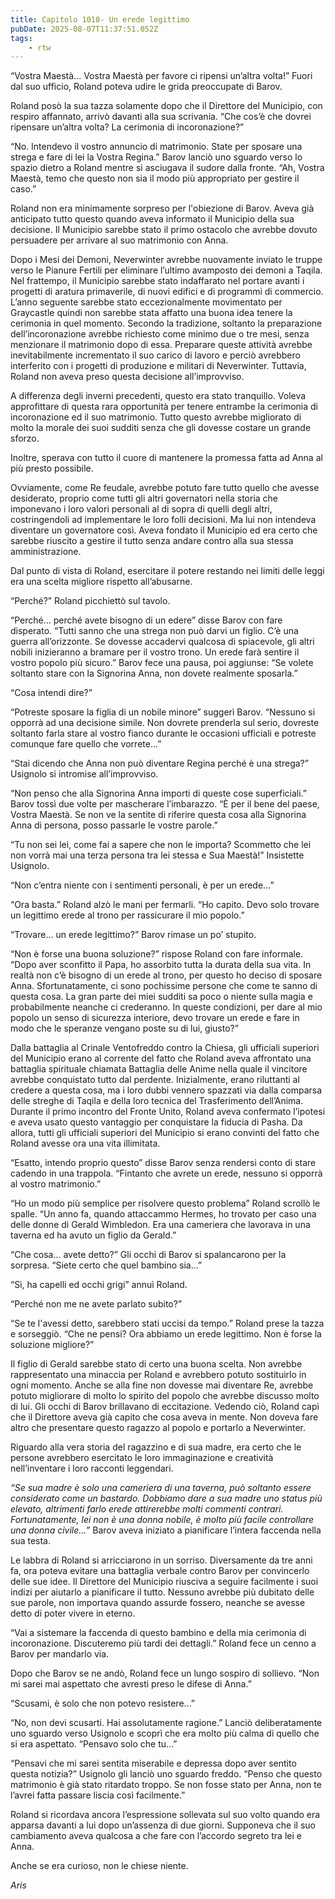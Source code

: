 ```yaml
---
title: Capitolo 1010- Un erede legittimo
pubDate: 2025-08-07T11:37:51.052Z
tags:
    - rtw
---
```



“Vostra Maestà... Vostra Maestà per favore ci ripensi un’altra volta!” Fuori dal suo ufficio, Roland poteva udire le grida preoccupate di Barov.


Roland posò la sua tazza solamente dopo che il Direttore del Municipio, con respiro affannato, arrivò davanti alla sua scrivania. “Che cos’è che dovrei ripensare un’altra volta? La cerimonia di incoronazione?”


“No. Intendevo il vostro annuncio di matrimonio. State per sposare una strega e fare di lei la Vostra Regina.” Barov lanciò uno sguardo verso lo spazio dietro a Roland mentre si asciugava il sudore dalla fronte. “Ah, Vostra Maestà, temo che questo non sia il modo più appropriato per gestire il caso.”


Roland non era minimamente sorpreso per l'obiezione di Barov. Aveva già anticipato tutto questo quando aveva informato il Municipio della sua decisione. Il Municipio sarebbe stato il primo ostacolo che avrebbe dovuto persuadere per arrivare al suo matrimonio con Anna.


Dopo i Mesi dei Demoni, Neverwinter avrebbe nuovamente inviato le truppe verso le Pianure Fertili per eliminare l’ultimo avamposto dei demoni a Taqila. Nel frattempo, il Municipio sarebbe stato indaffarato nel portare avanti i progetti di aratura primaverile, di nuovi edifici e di programmi di commercio. L’anno seguente sarebbe stato eccezionalmente movimentato per Graycastle quindi non sarebbe stata affatto una buona idea tenere la cerimonia in quel momento. Secondo la tradizione, soltanto la preparazione dell’incoronazione avrebbe richiesto come minimo due o tre mesi, senza menzionare il matrimonio dopo di essa. Preparare queste attività avrebbe inevitabilmente incrementato il suo carico di lavoro e perciò avrebbero interferito con i progetti di produzione e militari di Neverwinter. Tuttavia, Roland non aveva preso questa decisione all’improvviso.


A differenza degli inverni precedenti, questo era stato tranquillo. Voleva approfittare di questa rara opportunità per tenere entrambe la cerimonia di incoronazione ed il suo matrimonio. Tutto questo avrebbe migliorato di molto la morale dei suoi sudditi senza che gli dovesse costare un grande sforzo.


Inoltre, sperava con tutto il cuore di mantenere la promessa fatta ad Anna al più presto possibile.


Ovviamente, come Re feudale, avrebbe potuto fare tutto quello che avesse desiderato, proprio come tutti gli altri governatori nella storia che imponevano i loro valori personali al di sopra di quelli degli altri, costringendoli ad implementare le loro folli decisioni. Ma lui non intendeva diventare un governatore così. Aveva fondato il Municipio ed era certo che sarebbe riuscito a gestire il tutto senza andare contro alla sua stessa amministrazione.


Dal punto di vista di Roland, esercitare il potere restando nei limiti delle leggi era una scelta migliore rispetto all’abusarne.


“Perché?” Roland picchiettò sul tavolo.


“Perché... perché avete bisogno di un edere” disse Barov con fare disperato. “Tutti sanno che una strega non può darvi un figlio. C’è una guerra all’orizzonte. Se dovesse accadervi qualcosa di spiacevole, gli altri nobili inizieranno a bramare per il vostro trono. Un erede farà sentire il vostro popolo più sicuro.” Barov fece una pausa, poi aggiunse: “Se volete soltanto stare con la Signorina Anna, non dovete realmente sposarla.”


“Cosa intendi dire?”


“Potreste sposare la figlia di un nobile minore” suggerì Barov. “Nessuno si opporrà ad una decisione simile. Non dovrete prenderla sul serio, dovreste soltanto farla stare al vostro fianco durante le occasioni ufficiali e potreste comunque fare quello che vorrete...”


“Stai dicendo che Anna non può diventare Regina perché è una strega?” Usignolo si intromise all’improvviso.


“Non penso che alla Signorina Anna importi di queste cose superficiali.” Barov tossì due volte per mascherare l’imbarazzo. “È per il bene del paese, Vostra Maestà. Se non ve la sentite di riferire questa cosa alla Signorina Anna di persona, posso passarle le vostre parole.”


“Tu non sei lei, come fai a sapere che non le importa? Scommetto che lei non vorrà mai una terza persona tra lei stessa e Sua Maestà!” Insistette Usignolo.


“Non c’entra niente con i sentimenti personali, è per un erede...”


“Ora basta.” Roland alzò le mani per fermarli. “Ho capito. Devo solo trovare un legittimo erede al trono per rassicurare il mio popolo.”


“Trovare... un erede legittimo?” Barov rimase un po’ stupito.


“Non è forse una buona soluzione?” rispose Roland con fare informale. “Dopo aver sconfitto il Papa, ho assorbito tutta la durata della sua vita. In realtà non c’è bisogno di un erede al trono, per questo ho deciso di sposare Anna. Sfortunatamente, ci sono pochissime persone che come te sanno di questa cosa. La gran parte dei miei sudditi sa poco o niente sulla magia e probabilmente neanche ci crederanno. In queste condizioni, per dare al mio popolo un senso di sicurezza interiore, devo trovare un erede e fare in modo che le speranze vengano poste su di lui, giusto?”


Dalla battaglia al Crinale Ventofreddo contro la Chiesa, gli ufficiali superiori del Municipio erano al corrente del fatto che Roland aveva affrontato una battaglia spirituale chiamata Battaglia delle Anime nella quale il vincitore avrebbe conquistato tutto dal perdente. Inizialmente, erano riluttanti al credere a questa cosa, ma i loro dubbi vennero spazzati via dalla comparsa delle streghe di Taqila e della loro tecnica del Trasferimento dell’Anima. Durante il primo incontro del Fronte Unito, Roland aveva confermato l’ipotesi e aveva usato questo vantaggio per conquistare la fiducia di Pasha. Da allora, tutti gli ufficiali superiori del Municipio si erano convinti del fatto che Roland avesse ora una vita illimitata.


“Esatto, intendo proprio questo” disse Barov senza rendersi conto di stare cadendo in una trappola. “Fintanto che avrete un erede, nessuno si opporrà al vostro matrimonio.”


“Ho un modo più semplice per risolvere questo problema” Roland scrollò le spalle. “Un anno fa, quando attaccammo Hermes, ho trovato per caso una delle donne di Gerald Wimbledon. Era una cameriera che lavorava in una taverna ed ha avuto un figlio da Gerald.”


“Che cosa... avete detto?” Gli occhi di Barov si spalancarono per la sorpresa. “Siete certo che quel bambino sia...”


“Sì, ha capelli ed occhi grigi” annuì Roland.


“Perché non me ne avete parlato subito?”


“Se te l'avessi detto, sarebbero stati uccisi da tempo.” Roland prese la tazza e sorseggiò. “Che ne pensi? Ora abbiamo un erede legittimo. Non è forse la soluzione migliore?”


Il figlio di Gerald sarebbe stato di certo una buona scelta. Non avrebbe rappresentato una minaccia per Roland e avrebbero potuto sostituirlo in ogni momento. Anche se alla fine non dovesse mai diventare Re, avrebbe potuto migliorare di molto lo spirito del popolo che avrebbe discusso molto di lui. Gli occhi di Barov brillavano di eccitazione. Vedendo ciò, Roland capì che il Direttore aveva già capito che cosa aveva in mente. Non doveva fare altro che presentare questo ragazzo al popolo e portarlo a Neverwinter.


Riguardo alla vera storia del ragazzino e di sua madre, era certo che le persone avrebbero esercitato le loro immaginazione e creatività nell’inventare i loro racconti leggendari.


<em>“Se sua madre è solo una cameriera di una taverna, può soltanto essere considerato come un bastardo. Dobbiamo dare a sua madre uno status più elevato, altrimenti farlo erede attirerebbe molti commenti contrari. Fortunatamente, lei non è una donna nobile, è molto più facile controllare una donna civile...”</em> Barov aveva iniziato a pianificare l’intera faccenda nella sua testa.


Le labbra di Roland si arricciarono in un sorriso. Diversamente da tre anni fa, ora poteva evitare una battaglia verbale contro Barov per convincerlo delle sue idee. Il Direttore del Municipio riusciva a seguire facilmente i suoi indizi per aiutarlo a pianificare il tutto. Nessuno avrebbe più dubitato delle sue parole, non importava quando assurde fossero, neanche se avesse detto di poter vivere in eterno.


“Vai a sistemare la faccenda di questo bambino e della mia cerimonia di incoronazione. Discuteremo più tardi dei dettagli.” Roland fece un cenno a Barov per mandarlo via.


Dopo che Barov se ne andò, Roland fece un lungo sospiro di sollievo. “Non mi sarei mai aspettato che avresti preso le difese di Anna.”


“Scusami, è solo che non potevo resistere...”


“No, non devi scusarti. Hai assolutamente ragione.” Lanciò deliberatamente uno sguardo verso Usignolo e scoprì che era molto più calma di quello che si era aspettato. “Pensavo solo che tu...”


“Pensavi che mi sarei sentita miserabile e depressa dopo aver sentito questa notizia?” Usignolo gli lanciò uno sguardo freddo. “Penso che questo matrimonio è già stato ritardato troppo. Se non fosse stato per Anna, non te l’avrei fatta passare liscia così facilmente.”


Roland si ricordava ancora l’espressione sollevata sul suo volto quando era apparsa davanti a lui dopo un’assenza di due giorni. Supponeva che il suo cambiamento aveva qualcosa a che fare con l’accordo segreto tra lei e Anna.


Anche se era curioso, non le chiese niente.




<em>Aris</em>
                                



